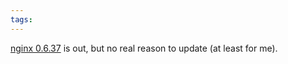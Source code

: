 ```yaml
---
tags: 
---
```


[nginx 0.6.37](/wiki/nginx_0.6.37) is out, but no real reason to update (at least for me).
